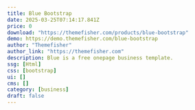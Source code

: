```yaml
---
title: Blue Bootstrap
date: 2025-03-25T07:14:17.841Z
price: 0
download: "https://themefisher.com/products/blue-bootstrap"
demo: https://demo.themefisher.com/blue-bootstrap
author: "Themefisher"
author_link: "https://themefisher.com"
description: Blue is a free onepage business template.
ssg: [Html]
css: [bootstrap]
ui: []
cms: []
category: [business]
draft: false
---
```

